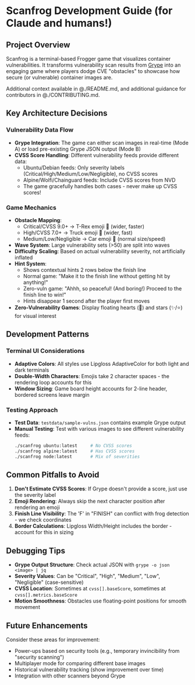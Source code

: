 # Scanfrog Development Guide (for Claude and humans!)

## Project Overview

Scanfrog is a terminal-based Frogger game that visualizes container vulnerabilities. It transforms vulnerability scan results from [Grype](https://github.com/anchore/grype) into an engaging game where players dodge CVE "obstacles" to showcase how secure (or vulnerable) container images are.

Additional context available in @./README.md, and additional guidance for contributors in @./CONTRIBUTING.md.

## Key Architecture Decisions

### Vulnerability Data Flow
- **Grype Integration**: The game can either scan images in real-time (Mode A) or load pre-existing Grype JSON output (Mode B)
- **CVSS Score Handling**: Different vulnerability feeds provide different data:
  - Ubuntu/Debian feeds: Only severity labels (Critical/High/Medium/Low/Negligible), no CVSS scores
  - Alpine/Wolfi/Chainguard feeds: Include CVSS scores from NVD
  - The game gracefully handles both cases - never make up CVSS scores!

### Game Mechanics
- **Obstacle Mapping**: 
  - Critical/CVSS 9.0+ → T-Rex emoji 🦖 (wider, faster)
  - High/CVSS 7.0+ → Truck emoji 🚛 (wider, fast)
  - Medium/Low/Negligible → Car emoji 🚗 (normal size/speed)
- **Wave System**: Large vulnerability sets (>50) are split into waves
- **Difficulty Scaling**: Based on actual vulnerability severity, not artificially inflated
- **Hint System**: 
  - Shows contextual hints 2 rows below the finish line
  - Normal game: "Make it to the finish line without getting hit by anything!"
  - Zero-vuln game: "Ahhh, so peaceful! (And boring!) Proceed to the finish line to win!"
  - Hints disappear 1 second after the player first moves
- **Zero-Vulnerability Games**: Display floating hearts (💚) and stars (✨/⭐) for visual interest

## Development Patterns

### Terminal UI Considerations
- **Adaptive Colors**: All styles use Lipgloss AdaptiveColor for both light and dark terminals
- **Double-Width Characters**: Emojis take 2 character spaces - the rendering loop accounts for this
- **Window Sizing**: Game board height accounts for 2-line header, bordered screens leave margin

### Testing Approach
- **Test Data**: `testdata/sample-vulns.json` contains example Grype output
- **Manual Testing**: Test with various images to see different vulnerability feeds:
  ```bash
  ./scanfrog ubuntu:latest     # No CVSS scores
  ./scanfrog alpine:latest     # Has CVSS scores
  ./scanfrog node:latest       # Mix of severities
  ```

## Common Pitfalls to Avoid

1. **Don't Estimate CVSS Scores**: If Grype doesn't provide a score, just use the severity label
2. **Emoji Rendering**: Always skip the next character position after rendering an emoji
3. **Finish Line Visibility**: The 'F' in "FINISH" can conflict with frog detection - we check coordinates
4. **Border Calculations**: Lipgloss Width/Height includes the border - account for this in sizing

## Debugging Tips

- **Grype Output Structure**: Check actual JSON with `grype -o json <image> | jq`
- **Severity Values**: Can be "Critical", "High", "Medium", "Low", "Negligible" (case-sensitive)
- **CVSS Location**: Sometimes at `cvss[].baseScore`, sometimes at `cvss[].metrics.baseScore`
- **Motion Smoothness**: Obstacles use floating-point positions for smooth movement

## Future Enhancements

Consider these areas for improvement:
- Power-ups based on security tools (e.g., temporary invincibility from "security scanning")
- Multiplayer mode for comparing different base images
- Historical vulnerability tracking (show improvement over time)
- Integration with other scanners beyond Grype
